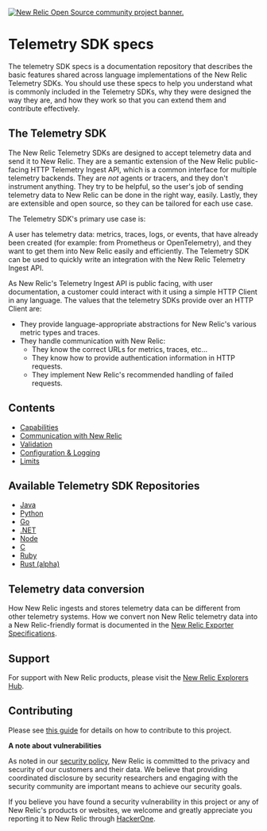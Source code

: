 <a href="https://opensource.newrelic.com/oss-category/#community-project"><picture><source media="(prefers-color-scheme: dark)" srcset="https://github.com/newrelic/opensource-website/raw/main/src/images/categories/dark/Community_Project.png"><source media="(prefers-color-scheme: light)" srcset="https://github.com/newrelic/opensource-website/raw/main/src/images/categories/Community_Project.png"><img alt="New Relic Open Source community project banner." src="https://github.com/newrelic/opensource-website/raw/main/src/images/categories/Community_Project.png"></picture></a>

# Telemetry SDK specs
The telemetry SDK specs is a documentation repository that describes the basic features
shared across language implementations of the New Relic Telemetry SDKs. You should use
these specs to help you understand what is commonly included in the Telemetry SDKs, why
they were designed the way they are, and how they work so that you can extend them and contribute
effectively.

## The Telemetry SDK
The New Relic Telemetry SDKs are designed to accept telemetry data and send it to
New Relic. They are a semantic extension of the New Relic public-facing HTTP Telemetry
Ingest API, which is a common interface for multiple telemetry backends. They are _not_
agents or tracers, and they don't instrument anything. They try to be helpful, so the
user's job of sending telemetry data to New Relic can be done in the right way, easily.
Lastly, they are extensible and open source, so they can be tailored for each use case.


The Telemetry SDK's primary use case is:

A user has telemetry data: metrics, traces, logs, or events, that have already been created
(for example: from Prometheus or OpenTelemetry), and they want to get them into New Relic
easily and efficiently.  The Telemetry SDK can be used to quickly write an integration
with the New Relic Telemetry Ingest API.

As New Relic's Telemetry Ingest API is public facing, with user documentation, a
customer could interact with it using a simple HTTP Client in any language.  The values
that the telemetry SDKs provide over an HTTP Client are:

* They provide language-appropriate abstractions for New Relic's various metric types and
  traces.
* They handle communication with New Relic:
  * They know the correct URLs for metrics, traces, etc...
  * They know how to provide authentication information in HTTP requests.
  * They implement New Relic's recommended handling of failed requests.

## Contents

* [Capabilities](./capabilities.md)
* [Communication with New Relic](./communication.md)
* [Validation](./validation.md)
* [Configuration & Logging](./configuration-and-logging.md)
* [Limits](./limits.md)

## Available Telemetry SDK Repositories
* [Java](https://github.com/newrelic/newrelic-telemetry-sdk-java)
* [Python](https://github.com/newrelic/newrelic-telemetry-sdk-python)
* [Go](https://github.com/newrelic/newrelic-telemetry-sdk-go)
* [.NET](https://github.com/newrelic/newrelic-telemetry-sdk-dotnet)
* [Node](https://github.com/newrelic/newrelic-telemetry-sdk-node)
* [C](https://github.com/newrelic/newrelic-telemetry-sdk-c)
* [Ruby](https://github.com/newrelic/newrelic-telemetry-sdk-ruby)
* [Rust (alpha)](https://github.com/newrelic/newrelic-telemetry-sdk-rust)

## Telemetry data conversion
How New Relic ingests and stores telemetry data can be different from other telemetry
systems. How we convert non New Relic telemetry data into a New Relic-friendly format is
documented in the [New Relic Exporter Specifications](https://github.com/newrelic/newrelic-exporter-specs).

## Support

For support with New Relic products, please visit the [New Relic Explorers Hub](https://forum.newrelic.com/s/).

## Contributing

Please see [this guide](./CONTRIBUTING.md) for details on how to contribute to this project. 

**A note about vulnerabilities**

As noted in our [security policy](../../security/policy), New Relic is committed to the privacy and security of our customers and their data. We believe that providing coordinated disclosure by security researchers and engaging with the security community are important means to achieve our security goals.

If you believe you have found a security vulnerability in this project or any of New Relic's products or websites, we welcome and greatly appreciate you reporting it to New Relic through [HackerOne](https://hackerone.com/newrelic).

